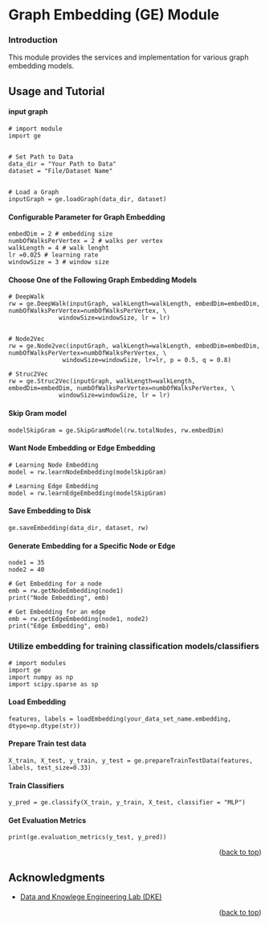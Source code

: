 # Graph Embedding (GE) Module
### Introduction
This module provides the services and implementation for various graph embedding models.


## Usage and Tutorial
#### input graph
```
# import module
import ge


# Set Path to Data
data_dir = "Your Path to Data"
dataset = "File/Dataset Name"


# Load a Graph
inputGraph = ge.loadGraph(data_dir, dataset)
```

#### Configurable Parameter for Graph Embedding
```
embedDim = 2 # embedding size
numbOfWalksPerVertex = 2 # walks per vertex
walkLength = 4 # walk lenght
lr =0.025 # learning rate
windowSize = 3 # window size
```

#### Choose One of the Following Graph Embedding Models
```
# DeepWalk
rw = ge.DeepWalk(inputGraph, walkLength=walkLength, embedDim=embedDim, numbOfWalksPerVertex=numbOfWalksPerVertex, \
              windowSize=windowSize, lr = lr)
              
 ```
```
# Node2Vec
rw = ge.Node2vec(inputGraph, walkLength=walkLength, embedDim=embedDim, numbOfWalksPerVertex=numbOfWalksPerVertex, \
               windowSize=windowSize, lr=lr, p = 0.5, q = 0.8)
```
```
# Struc2Vec
rw = ge.Struc2Vec(inputGraph, walkLength=walkLength, embedDim=embedDim, numbOfWalksPerVertex=numbOfWalksPerVertex, \
              windowSize=windowSize, lr = lr)
```
              
#### Skip Gram model
```
modelSkipGram = ge.SkipGramModel(rw.totalNodes, rw.embedDim)
```
#### Want Node Embedding or Edge Embedding
```
# Learning Node Embedding
model = rw.learnNodeEmbedding(modelSkipGram)
```


```
# Learning Edge Embedding
model = rw.learnEdgeEmbedding(modelSkipGram)
```

#### Save Embedding to Disk
```
ge.saveEmbedding(data_dir, dataset, rw)
```
#### Generate  Embedding for a Specific Node or Edge
```
node1 = 35
node2 = 40

# Get Embedding for a node
emb = rw.getNodeEmbedding(node1)
print("Node Embedding", emb)

# Get Embedding for an edge
emb = rw.getEdgeEmbedding(node1, node2)
print("Edge Embedding", emb)
```

### Utilize embedding for training classification models/classifiers

```
# import modules
import ge
import numpy as np
import scipy.sparse as sp
```

#### Load Embedding
```
features, labels = loadEmbedding(your_data_set_name.embedding, dtype=np.dtype(str))
```

#### Prepare Train test data
```
X_train, X_test, y_train, y_test = ge.prepareTrainTestData(features, labels, test_size=0.33)
```
#### Train Classifiers
```
y_pred = ge.classify(X_train, y_train, X_test, classifier = "MLP")
```
#### Get Evaluation Metrics
```
print(ge.evaluation_metrics(y_test, y_pred))
```

<p align="right">(<a href="#top">back to top</a>)</p>

<!-- ACKNOWLEDGMENTS -->
## Acknowledgments
* [Data and Knowlege Engineering Lab (DKE)](http://dke.khu.ac.kr/)
<p align="right">(<a href="#top">back to top</a>)</p>
